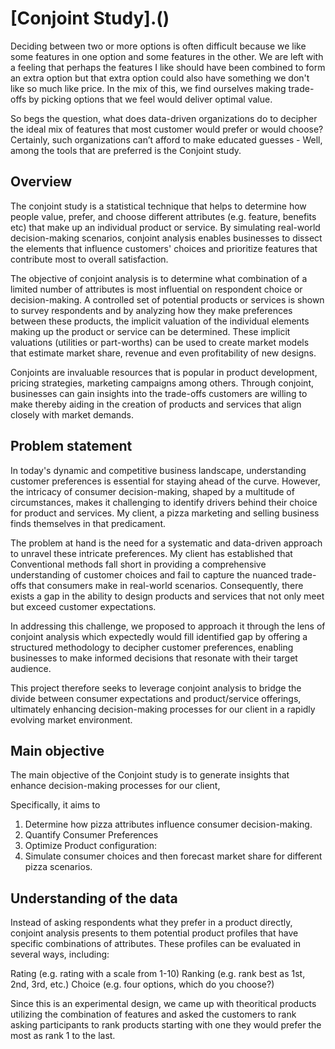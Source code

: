 # [Conjoint Study].()
Deciding between two or more options is often difficult because we like some features in one option and some features in the other. We are left with a feeling that perhaps the features I like should have been combined to form an extra option but that extra option could also have something we don't like so much like price. In the mix of this, we find ourselves making trade-offs by picking options that we feel would deliver optimal value.

So begs the question, what does data-driven organizations do to decipher the ideal mix of features that most customer would prefer or would choose? Certainly, such organizations can’t afford to make educated guesses - Well, among the tools that are preferred is the Conjoint study.

## Overview
The conjoint study is a statistical technique that helps to determine how people value, prefer, and choose different attributes (e.g. feature, benefits etc) that make up an individual product or service. By simulating real-world decision-making scenarios, conjoint analysis enables businesses to dissect the elements that influence customers' choices and prioritize features that contribute most to overall satisfaction.

The objective of conjoint analysis is to determine what combination of a limited number of attributes is most influential on respondent choice or decision-making. A controlled set of potential products or services is shown to survey respondents and by analyzing how they make preferences between these products, the implicit valuation of the individual elements making up the product or service can be determined. These implicit valuations (utilities or part-worths) can be used to create market models that estimate market share, revenue and even profitability of new designs.

Conjoints are invaluable resources that is popular in product development, pricing strategies, marketing campaigns among others. Through conjoint, businesses can gain insights into the trade-offs customers are willing to make thereby aiding in the creation of products and services that align closely with market demands.


## Problem statement
In today's dynamic and competitive business landscape, understanding customer preferences is essential for staying ahead of the curve. However, the  intricacy of consumer decision-making, shaped by a multitude of circumstances, makes it challenging to identify drivers behind their choice for product and services. My client, a pizza marketing and selling business finds themselves in that predicament.

The problem at hand is the need for a systematic and data-driven approach to unravel these intricate preferences. My client has established that Conventional methods fall short in providing a comprehensive understanding of customer choices and fail to capture the nuanced trade-offs that consumers make in real-world scenarios. Consequently, there exists a gap in the ability to design products and services that not only meet but exceed customer expectations.

In addressing this challenge, we proposed to approach it through the lens of conjoint analysis which expectedly would fill identified gap by offering a structured methodology to decipher customer preferences, enabling businesses to make informed decisions that resonate with their target audience. 

This project therefore seeks to leverage conjoint analysis to bridge the divide between consumer expectations and product/service offerings, ultimately enhancing decision-making processes for our client in a rapidly evolving market environment.


## Main objective
The main objective of the Conjoint study is to generate insights that enhance decision-making processes for our client, 
            
Specifically, it aims to 
1. Determine how pizza attributes influence consumer decision-making.
2. Quantify Consumer Preferences
3. Optimize Product configuration:
4. Simulate consumer choices and then forecast market share for different pizza scenarios.
        

## Understanding of the data
Instead of asking respondents what they prefer in a product directly, conjoint analysis presents to them potential product profiles that have specific combinations of attributes. These profiles can be evaluated in several ways, including:

Rating (e.g. rating with a scale from 1-10)
Ranking (e.g. rank best as 1st, 2nd, 3rd, etc.)
Choice (e.g. four options, which do you choose?)

Since this is an experimental design, we came up with theoritical products utilizing the combination of features and asked the customers to rank asking participants to rank products starting with one they would prefer the most as rank 1 to the last.
